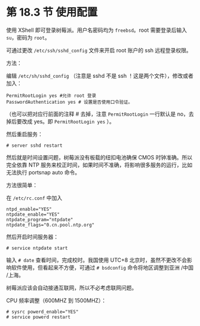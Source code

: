 # 第 18.3 节 使用配置

使用 XShell 即可登录树莓派。用户名密码均为 `freebsd`。root 需要登录后输入 `su`，密码为 `root`。

可通过更改 `/etc/ssh/sshd_config` 文件来开启 root 账户的 ssh 远程登录权限。

方法：

编辑 `/etc/sh/sshd_config` （注意是 sshd 不是 ssh ！这是两个文件），修改或者加入：

```
PermitRootLogin yes #允许 root 登录
PasswordAuthentication yes # 设置是否使用口令验证。
```

（也可以把对应行前面的注释 # 去掉，注意 `PermitRootLogin` 一行默认是 no，去掉后要改成 yes。即 `PermitRootLogin yes` ）。

然后重启服务：

```
# server sshd restart
```

然后就是时间设置问题，树莓派没有板载的纽扣电池确保 CMOS 时钟准确。所以完全依靠 NTP 服务来校正时间，如果时间不准确，将影响很多服务的运行，比如无法执行 portsnap auto 命令。

方法很简单：

在 `/etc/rc.conf` 中加入

```
ntpd_enable="YES"
ntpdate_enable="YES"
ntpdate_program="ntpdate"
ntpdate_flags="0.cn.pool.ntp.org"
```

然后开启时间服务器：

```
# service ntpdate start
```

输入 `# date` 查看时间，完成校时。我国使用 UTC+8 北京时，虽然不更改不会影响软件使用，但看起来不方便，可通过 `# bsdconfig` 命令将地区调整到亚洲 /中国 /上海。

树莓派应该会自动接通互联网，所以不必考虑联网问题。

CPU 频率调整（600MHZ 到 1500MHZ）：

```
# sysrc powerd_enable="YES"
# service powerd restart
```